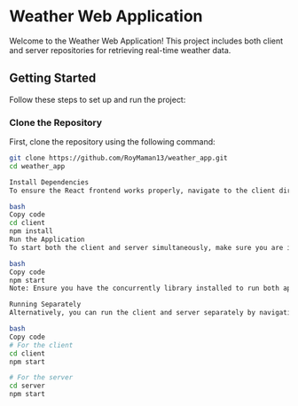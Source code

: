# Weather Web Application

Welcome to the Weather Web Application! This project includes both client and server repositories for retrieving real-time weather data.

## Getting Started

Follow these steps to set up and run the project:

### Clone the Repository

First, clone the repository using the following command:

```bash
git clone https://github.com/RoyMaman13/weather_app.git
cd weather_app

Install Dependencies
To ensure the React frontend works properly, navigate to the client directory and install the necessary dependencies:

bash
Copy code
cd client
npm install
Run the Application
To start both the client and server simultaneously, make sure you are in the weather_app directory and run:

bash
Copy code
npm start
Note: Ensure you have the concurrently library installed to run both applications at the same time.

Running Separately
Alternatively, you can run the client and server separately by navigating to their respective directories and executing:

bash
Copy code
# For the client
cd client
npm start

# For the server
cd server
npm start
